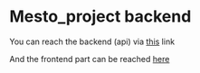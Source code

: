 # Mesto_project backend

You can reach the backend (api) via [this](https://api.alexg.students.nomoreparties.co/) link

And the frontend part can be reached [here](https://alexg.students.nomoreparties.co/)

